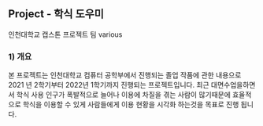 ## Project - 학식 도우미

인천대학교 캡스톤 프로젝트 팀 various

### 1) 개요

본 프로젝트는 인천대학교 컴퓨터 공학부에서 진행되는 졸업 작품에 관한 내용으로
2021 년 2학기부터 2022년 1학기까지 진행되는 프로젝트입니다.
최근 대면수업을하면서 학식 사용 인구가 폭발적으로 늘어나 이용에 차질을 겪는 사람이 많기때문에
효율적으로 학식을 이용할 수 있게 사람들에게 이용 현황을 시각화 하는것을 목표로 진행 됩니다.

